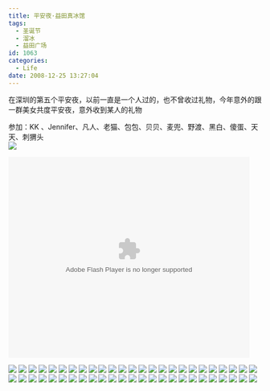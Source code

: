 ```yaml
---
title: 平安夜·益田真冰馆
tags:
  - 圣诞节
  - 溜冰
  - 益田广场
id: 1063
categories:
  - Life
date: 2008-12-25 13:27:04
---
```


在深圳的第五个平安夜，以前一直是一个人过的，也不曾收过礼物，今年意外的跟一群美女共度平安夜，意外收到某人的礼物

参加：KK 、Jennifer、凡人、老猫、包包、贝贝、麦兜、野渡、黑白、傻蛋、天天、刺猬头   
![](/images/2008/12/25_yct002_10649.gif) 

<object classid="clsid:D27CDB6E-AE6D-11cf-96B8-444553540000" codebase="http://download.macromedia.com/pub/shockwave/cabs/flash/swflash.cab#version=6,0,29,0" width="480" height="400"><param name="movie" value="http://player.youku.com/player.php/sid/XNjE5MzQ1NDg=/v.swf"><param name="quality" value="high"><param name="play" value="true"><embed src="http://player.youku.com/player.php/sid/XNjE5MzQ1NDg=/v.swf" quality="high" pluginspage="http://www.macromedia.com/go/getflashplayer" type="application/x-shockwave-flash" width="480" height="400" play="true"></embed></object>

![](/images/2008/12/25_25_132704_10650.jpg) 
![](/images/2008/12/25_25_132704_0_10651.jpg) 
![](/images/2008/12/25_25_132704_1_10652.jpg) 
![](/images/2008/12/25_25_132704_2_10653.jpg) 
![](/images/2008/12/25_25_132704_3_10654.jpg) 
![](/images/2008/12/25_25_132704_4_10655.jpg) 
![](/images/2008/12/25_25_132704_5_10656.jpg) 
![](/images/2008/12/25_25_132704_6_10657.jpg) 
![](/images/2008/12/25_25_132704_7_10658.jpg) 
![](/images/2008/12/25_25_132704_8_10659.jpg) 
![](/images/2008/12/25_25_132704_9_10660.jpg) 
![](/images/2008/12/25_25_132704_10_10661.jpg) 
![](/images/2008/12/25_25_132704_11_10662.jpg) 
![](/images/2008/12/25_25_132704_12_10663.jpg) 
![](/images/2008/12/25_25_132704_13_10664.jpg) 
![](/images/2008/12/25_25_132704_14_10665.jpg) 
![](/images/2008/12/25_25_132704_15_10666.jpg) 
![](/images/2008/12/25_25_132704_17_10667.jpg) 
![](/images/2008/12/25_25_132704_18_10668.jpg) 
![](/images/2008/12/25_25_132704_19_10669.jpg) 
![](/images/2008/12/25_25_132704_20_10670.jpg) 
![](/images/2008/12/25_25_132704_21_10671.jpg) 
![](/images/2008/12/25_25_132704_22_10672.jpg) 
![](/images/2008/12/25_25_132704_23_10673.jpg) 
![](/images/2008/12/25_25_132704_24_10674.jpg) 
![](/images/2008/12/25_25_132704_25_10675.jpg) 
![](/images/2008/12/25_25_132704_26_10676.jpg) 
![](/images/2008/12/25_25_132704_27_10677.jpg) 
![](/images/2008/12/25_25_132704_28_10678.jpg) 
![](/images/2008/12/25_25_132704_29_10679.jpg) 
![](/images/2008/12/25_25_132704_30_10680.jpg) 
![](/images/2008/12/25_25_132704_31_10681.jpg) 
![](/images/2008/12/25_25_132704_32_10682.jpg) 
![](/images/2008/12/25_25_132704_33_10683.jpg) 
![](/images/2008/12/25_25_132704_34_10684.jpg) 
![](/images/2008/12/25_25_132704_35_10685.jpg) 
![](/images/2008/12/25_25_132704_36_10686.jpg) 
![](/images/2008/12/25_25_132704_37_10687.jpg) 
![](/images/2008/12/25_25_132704_38_10688.jpg) 
![](/images/2008/12/25_25_132704_39_10689.jpg) 
![](/images/2008/12/25_25_132704_40_10690.jpg) 
![](/images/2008/12/25_25_132704_41_10691.jpg) 
![](/images/2008/12/25_25_132704_42_10692.jpg) 
![](/images/2008/12/25_25_132704_43_10693.jpg) 
![](/images/2008/12/25_25_132704_44_10694.jpg) 
![](/images/2008/12/25_25_132704_45_10695.jpg) 
![](/images/2008/12/25_25_132704_46_10696.jpg) 
![](/images/2008/12/25_25_132704_47_10697.jpg) 
![](/images/2008/12/25_25_132704_48_10698.jpg) 
![](/images/2008/12/25_25_132704_49_10699.jpg)